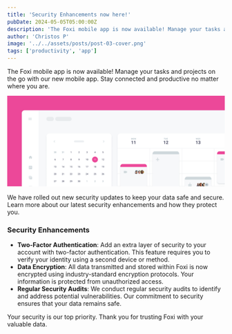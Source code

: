 ```yaml
---
title: 'Security Enhancements now here!'
pubDate: 2024-05-05T05:00:00Z
description: 'The Foxi mobile app is now available! Manage your tasks and projects on the go with our new mobile app. Stay connected and productive no matter where you are.'
author: 'Christos P'
image: '../../assets/posts/post-03-cover.png'
tags: ['productivity', 'app']
---
```


The Foxi mobile app is now available! Manage your tasks and projects on the go with our new mobile app. Stay connected and productive no matter where you are.

![Foxi is here.](../../assets/posts/post-03.png)

We have rolled out new security updates to keep your data safe and secure. Learn more about our latest security enhancements and how they protect you.

### Security Enhancements

- **Two-Factor Authentication**: Add an extra layer of security to your account with two-factor authentication. This feature requires you to verify your identity using a second device or method.
- **Data Encryption**: All data transmitted and stored within Foxi is now encrypted using industry-standard encryption protocols. Your information is protected from unauthorized access.
- **Regular Security Audits**: We conduct regular security audits to identify and address potential vulnerabilities. Our commitment to security ensures that your data remains safe.

Your security is our top priority. Thank you for trusting Foxi with your valuable data.
